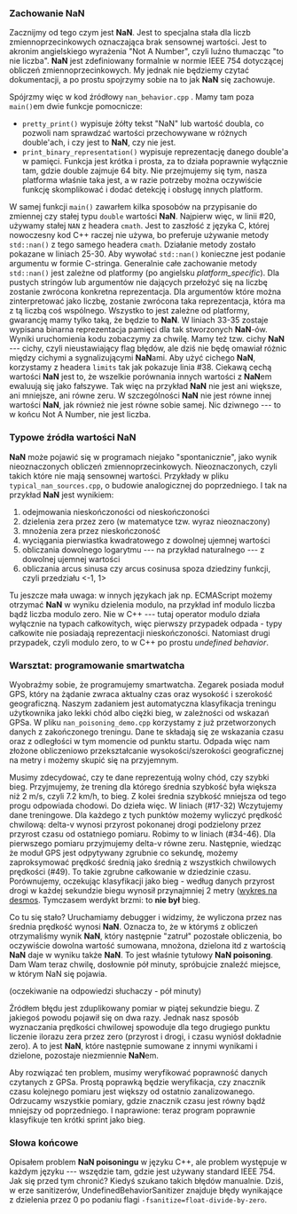 ### Zachowanie NaN
Zacznijmy od tego czym jest **NaN**. Jest to specjalna stała dla liczb zmiennoprzecinkowych oznaczająca brak sensownej wartości. Jest to akronim angielskiego wyrażenia "Not A Number", czyli luźno tłumacząc "to nie liczba". **NaN** jest zdefiniowany formalnie w normie IEEE 754 dotyczącej obliczeń zmiennoprzecinkowych. My jednak nie będziemy czytać dokumentacji, a po prostu spojrzymy sobie na to jak **NaN** się zachowuje.

Spójrzmy więc w kod źródłowy `nan_behavior.cpp` . Mamy tam poza `main()`em dwie funkcje pomocnicze:
 - `pretty_print()` wypisuje żółty tekst "NaN" lub wartość doubla, co pozwoli nam sprawdzać wartości przechowywane w różnych double'ach, i czy jest to **NaN**, czy nie jest.
 - `print_binary_representation()` wypisuje reprezentację danego double'a w pamięci. Funkcja jest krótka i prosta, za to działa poprawnie wyłącznie tam, gdzie double zajmuje 64 bity. Nie przejmujemy się tym, nasza platforma właśnie taka jest, a w razie potrzeby można oczywiście funkcję skomplikować i dodać detekcję i obsługę innych platform.

W samej funkcji `main()` zawarłem kilka sposobów na przypisanie do zmiennej czy stałej typu `double` wartości **NaN**. Najpierw więc, w linii #20, używamy stałej `NAN` z headera `cmath`. Jest to zaszłość z języka C, której nowoczesny kod C++ raczej nie używa, bo preferuje używanie metody `std::nan()` z tego samego headera `cmath`. Działanie metody zostało pokazane w liniach 25-30. Aby wywołać `std::nan()` konieczne jest podanie argumentu w formie C-stringa. Generalnie całe zachowanie metody `std::nan()` jest zależne od platformy (po angielsku *platform_specific*). Dla pustych stringów lub argumentów nie dających przełożyć się na liczbę zostanie zwrócona konkretna reprezentacja. Dla argumentów które można zinterpretować jako liczbę, zostanie zwrócona taka reprezentacja, która ma z tą liczbą coś wspólnego. Wszystko to jest zależne od platformy, gwarancję mamy tylko taką, że będzie to **NaN**.
W liniach 33-35 zostaje wypisana binarna reprezentacja pamięci dla tak stworzonych **NaN**-ów. Wyniki uruchomienia kodu zobaczymy za chwilę. Mamy też tzw. cichy **NaN** --- cichy, czyli nieustawiający flag błędów, ale dziś nie będę omawiał różnic między cichymi a sygnalizującymi **NaN**ami. Aby użyć cichego **NaN**, korzystamy z headera `limits` tak jak pokazuje linia #38.
Ciekawą cechą wartości **NaN** jest to, że wszelkie porównania innych wartości z **NaN**em ewaluują się jako fałszywe. Tak więc na przykład **NaN** nie jest ani większe, ani mniejsze, ani równe zeru. W szczególności **NaN** nie jest równe innej wartości **NaN**, jak również nie jest równe sobie samej. Nic dziwnego --- to w końcu Not A Number, nie jest liczba.

### Typowe źródła wartości NaN
**NaN** może pojawić się w programach niejako "spontanicznie", jako wynik nieoznaczonych obliczeń zmiennoprzecinkowych. Nieoznaczonych, czyli takich które nie mają sensownej wartości. Przykłady w pliku `typical_nan_sources.cpp`, o budowie analogicznej do poprzedniego. I tak na przykład **NaN** jest wynikiem:
1. odejmowania nieskończoności od nieskończoności
2. dzielenia zera przez zero (w matematyce tzw. wyraz nieoznaczony)
3. mnożenia zera przez nieskończoność
4. wyciągania pierwiastka kwadratowego z dowolnej ujemnej wartości
5. obliczania dowolnego logarytmu --- na przykład naturalnego --- z dowolnej ujemnej wartości
6. obliczania arcus sinusa czy arcus cosinusa spoza dziedziny funkcji, czyli przedziału <-1, 1>

Tu jeszcze mała uwaga: w innych językach jak np. ECMAScript możemy otrzymać **NaN** w wyniku dzielenia modulo, na przykład inf modulo liczba bądź liczba modulo zero. Nie w C++ --- tutaj operator modulo działa wyłącznie na typach całkowitych, więc pierwszy przypadek odpada - typy całkowite nie posiadają reprezentacji nieskończoności. Natomiast drugi przypadek, czyli modulo zero, to w C++ po prostu *undefined behavior*.

### Warsztat: programowanie smartwatcha
Wyobraźmy sobie, że programujemy smartwatcha. Zegarek posiada moduł GPS, który na żądanie zwraca aktualny czas oraz wysokość i szerokość geograficzną. Naszym zadaniem jest automatyczna klasyfikacja treningu użytkownika jako lekki chód albo ciężki bieg, w zależności od wskazań GPSa. W pliku `nan_poisoning_demo.cpp` korzystamy z już przetworzonych danych z zakończonego treningu. Dane te składają się ze wskazania czasu oraz z odległości w tym momencie od punktu startu. Odpada więc nam złożone obliczeniowo przekształcanie wysokości/szerokości geograficznej na metry i możemy skupić się na przyjemnym.

Musimy zdecydować, czy te dane reprezentują wolny chód, czy szybki bieg. Przyjmujemy, że trening dla którego średnia szybkość była większa niż 2 m/s, czyli 7.2 km/h, to bieg. Z kolei średnia szybkość mniejsza od tego progu odpowiada chodowi.
Do dzieła więc. W liniach (#17-32) Wczytujemy dane treningowe. Dla każdego z tych punktów możemy wyliczyć prędkość chwilową: delta-v wynosi przyrost pokonanej drogi podzielony przez przyrost czasu od ostatniego pomiaru. Robimy to w liniach (#34-46). Dla pierwszego pomiaru przyjmujemy delta-v równe zeru. Następnie, wiedząc że moduł GPS jest odpytywany zgrubnie co sekundę, możemy zaproksymować prędkość średnią jako średnią z wszystkich chwilowych prędkości (#49). To takie zgrubne całkowanie w dziedzinie czasu. Porównujemy, oczekując klasyfikacji jako bieg - według danych przyrost drogi w każdej sekundzie biegu wynosił przynajmniej 2 metry ([wykres na desmos](https://github.com/agral/Lectures/blob/master/CPP_FFFE/12_NaN_Poisoning/pics/points_scatter.png). Tymczasem werdykt brzmi: to **nie był** bieg.

Co tu się stało?
Uruchamiamy debugger i widzimy, że wyliczona przez nas średnia prędkość wynosi **NaN**. Oznacza to, że w którymś z obliczeń otrzymaliśmy wynik **NaN**, który następnie "zatruł" pozostałe obliczenia, bo oczywiście dowolna wartość sumowana, mnożona, dzielona itd z wartością **NaN** daje w wyniku także **NaN**. To jest właśnie tytułowy **NaN poisoning**. Dam Wam teraz chwilę, dosłownie pół minuty, spróbujcie znaleźć miejsce, w którym NaN się pojawia.

(oczekiwanie na odpowiedzi słuchaczy - pół minuty)

Źródłem błędu jest zduplikowany pomiar w piątej sekundzie biegu. Z jakiegoś powodu pojawił się on dwa razy. Jednak nasz sposób wyznaczania prędkości chwilowej spowoduje dla tego drugiego punktu liczenie ilorazu zera przez zero (przyrost i drogi, i czasu wyniósł dokładnie zero). A to jest **NaN**, które następnie sumowane z innymi wynikami i dzielone, pozostaje niezmiennie **NaN**em.

Aby rozwiązać ten problem, musimy weryfikować poprawność danych czytanych z GPSa. Prostą poprawką będzie weryfikacja, czy znacznik czasu kolejnego pomiaru jest większy od ostatnio zanalizowanego. Odrzucamy wszystkie pomiary, gdzie znacznik czasu jest równy bądź mniejszy od poprzedniego. I naprawione: teraz program poprawnie klasyfikuje ten krótki sprint jako bieg.

### Słowa końcowe
Opisałem problem **NaN poisoningu** w języku C++, ale problem występuje w każdym języku --- wszędzie tam, gdzie jest używany standard IEEE 754. Jak się przed tym chronić? Kiedyś szukano takich błędów manualnie. Dziś, w erze sanitizerów, UndefinedBehaviorSanitizer znajduje błędy wynikające z dzielenia przez 0 po podaniu flagi `-fsanitize=float-divide-by-zero`.
